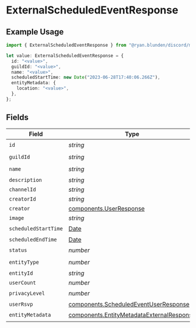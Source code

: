 # ExternalScheduledEventResponse

## Example Usage

```typescript
import { ExternalScheduledEventResponse } from "@ryan.blunden/discord/models/components";

let value: ExternalScheduledEventResponse = {
  id: "<value>",
  guildId: "<value>",
  name: "<value>",
  scheduledStartTime: new Date("2023-06-28T17:40:06.266Z"),
  entityMetadata: {
    location: "<value>",
  },
};
```

## Fields

| Field                                                                                                  | Type                                                                                                   | Required                                                                                               | Description                                                                                            |
| ------------------------------------------------------------------------------------------------------ | ------------------------------------------------------------------------------------------------------ | ------------------------------------------------------------------------------------------------------ | ------------------------------------------------------------------------------------------------------ |
| `id`                                                                                                   | *string*                                                                                               | :heavy_check_mark:                                                                                     | N/A                                                                                                    |
| `guildId`                                                                                              | *string*                                                                                               | :heavy_check_mark:                                                                                     | N/A                                                                                                    |
| `name`                                                                                                 | *string*                                                                                               | :heavy_check_mark:                                                                                     | N/A                                                                                                    |
| `description`                                                                                          | *string*                                                                                               | :heavy_minus_sign:                                                                                     | N/A                                                                                                    |
| `channelId`                                                                                            | *string*                                                                                               | :heavy_minus_sign:                                                                                     | N/A                                                                                                    |
| `creatorId`                                                                                            | *string*                                                                                               | :heavy_minus_sign:                                                                                     | N/A                                                                                                    |
| `creator`                                                                                              | [components.UserResponse](../../models/components/userresponse.md)                                     | :heavy_minus_sign:                                                                                     | N/A                                                                                                    |
| `image`                                                                                                | *string*                                                                                               | :heavy_minus_sign:                                                                                     | N/A                                                                                                    |
| `scheduledStartTime`                                                                                   | [Date](https://developer.mozilla.org/en-US/docs/Web/JavaScript/Reference/Global_Objects/Date)          | :heavy_check_mark:                                                                                     | N/A                                                                                                    |
| `scheduledEndTime`                                                                                     | [Date](https://developer.mozilla.org/en-US/docs/Web/JavaScript/Reference/Global_Objects/Date)          | :heavy_minus_sign:                                                                                     | N/A                                                                                                    |
| `status`                                                                                               | *number*                                                                                               | :heavy_check_mark:                                                                                     | N/A                                                                                                    |
| `entityType`                                                                                           | *number*                                                                                               | :heavy_check_mark:                                                                                     | N/A                                                                                                    |
| `entityId`                                                                                             | *string*                                                                                               | :heavy_minus_sign:                                                                                     | N/A                                                                                                    |
| `userCount`                                                                                            | *number*                                                                                               | :heavy_minus_sign:                                                                                     | N/A                                                                                                    |
| `privacyLevel`                                                                                         | *number*                                                                                               | :heavy_check_mark:                                                                                     | N/A                                                                                                    |
| `userRsvp`                                                                                             | [components.ScheduledEventUserResponse](../../models/components/scheduledeventuserresponse.md)         | :heavy_minus_sign:                                                                                     | N/A                                                                                                    |
| `entityMetadata`                                                                                       | [components.EntityMetadataExternalResponse](../../models/components/entitymetadataexternalresponse.md) | :heavy_check_mark:                                                                                     | N/A                                                                                                    |